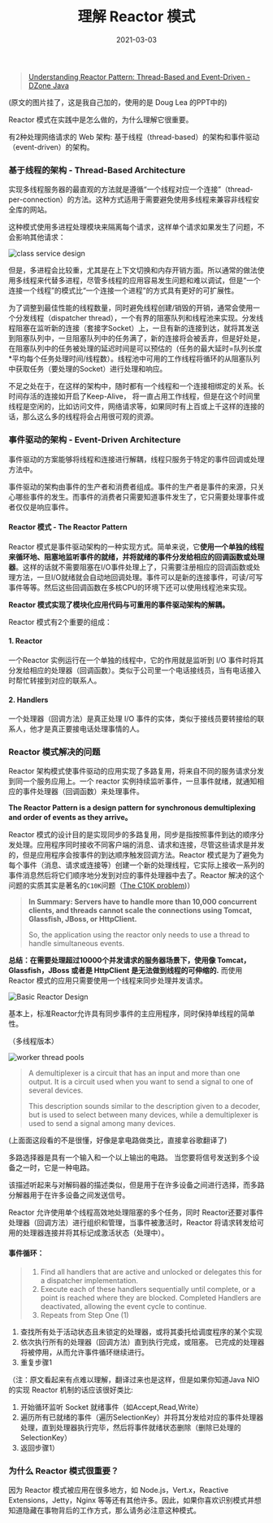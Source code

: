 ﻿---
title: 理解 Reactor 模式
date: 2021-03-03
category:
  - 编程技术
tag:
  - REVIEW
  - Design
--- 

> [Understanding Reactor Pattern: Thread-Based and Event-Driven - DZone Java](https://dzone.com/articles/understanding-reactor-pattern-thread-based-and-eve)

(原文的图片挂了，这是我自己加的，使用的是 Doug Lea 的PPT中的)

Reactor 模式在实践中是怎么做的，为什么理解它很重要。

有2种处理网络请求的 Web 架构: 基于线程（thread-based）的架构和事件驱动（event-driven）的架构。

### 基于线程的架构 - Thread-Based Architecture

实现多线程服务器的最直观的方法就是遵循“一个线程对应一个连接”（thread-per-connection）的方法。这种方式适用于需要避免使用多线程来兼容非线程安全库的网站。

这种模式使用多进程处理模块来隔离每个请求，这样单个请求如果发生了问题，不会影响其他请求：

![class service design](https://img-blog.csdnimg.cn/img_convert/90969c5bc197fedf4a25123bb1728120.png)

但是，多进程会比较重，尤其是在上下文切换和内存开销方面。所以通常的做法使用多线程来代替多进程，尽管多线程的应用容易发生问题和难以调试，但是“一个连接一个线程”的模式比“一个连接一个进程”的方式具有更好的可扩展性。

为了调整到最佳性能的线程数量，同时避免线程创建/销毁的开销，通常会使用一个分发线程（dispatcher thread），一个有界的阻塞队列和线程池来实现。分发线程阻塞在监听新的连接（套接字Socket）上，一旦有新的连接到达，就将其发送到阻塞队列中，一旦阻塞队列中的任务满了，新的连接将会被丢弃，但是好处是，在阻塞队列中的任务被处理的延迟时间是可以预估的（任务的最大延时=队列长度*平均每个任务处理时间/线程数）。线程池中可用的工作线程将循环的从阻塞队列中获取任务（要处理的Socket）进行处理和响应。

不足之处在于，在这样的架构中，随时都有一个线程和一个连接相绑定的关系。长时间存活的连接如开启了Keep-Alive， 将一直占用工作线程，但是在这个时间里线程是空闲的，比如访问文件，网络请求等，如果同时有上百或上千这样的连接的话，那么这么多的线程将会占用很可观的资源。

### 事件驱动的架构 - Event-Driven Architecture

事件驱动的方案能够将线程和连接进行解耦，线程只服务于特定的事件回调或处理方法中。

事件驱动的架构由事件的生产者和消费者组成。事件的生产者是事件的来源，只关心哪些事件的发生。而事件的消费者只需要知道事件发生了，它只需要处理事件或者仅仅是响应事件。

#### Reactor 模式 - The Reactor Pattern

Reactor 模式是事件驱动架构的一种实现方式。简单来说，它**使用一个单独的线程来循环地、阻塞地监听事件的就绪，并将就绪的事件分发给相应的回调函数或处理器**。这样的话就不需要阻塞在I/O事件处理上了，只需要注册相应的回调函数或处理方法，一旦I/O就绪就会自动地回调处理。事件可以是新的连接事件，可读/可写事件等等。然后这些回调函数在多核CPU的环境下还可以使用线程池来实现。

**Reactor 模式实现了模块化应用代码与可重用的事件驱动架构的解耦。**

Reactor 模式有2个重要的组成：

#### 1. Reactor

一个Reactor 实例运行在一个单独的线程中，它的作用就是监听到 I/O 事件时将其分发给相应的处理器（回调函数）。类似于公司里一个电话接线员，当有电话接入时帮忙转接到对应的联系人。

#### 2. Handlers

一个处理器（回调方法）是真正处理 I/O 事件的实体，类似于接线员要转接给的联系人，他才是真正要接电话处理事情的人。

### Reactor 模式解决的问题

Reactor 架构模式使事件驱动的应用实现了多路复用，将来自不同的服务请求分发到同一个服务应用上。一个 reactor 实例持续监听事件，一旦事件就绪，就通知相应的事件处理器（回调函数）来处理事件。

**The Reactor Pattern is a design pattern for synchronous demultiplexing and order of events as they arrive。**

Reactor 模式的设计目的是实现同步的多路复用，同步是指按照事件到达的顺序分发处理。应用程序同时接收不同客户端的消息、请求和连接，尽管这些请求是并发的，但是应用程序会按事件的到达顺序触发回调方法。Reactor 模式是为了避免为每个事件（消息、请求或连接等）创建一个新的处理线程，它实际上接收一系列的事件消息然后将它们顺序地分发到对应的事件处理器中去了。Reactor 解决的这个问题的实质其实是著名的`C10K`问题（[The C10K problem](http://www.kegel.com/c10k.html))）

>**In Summary: Servers have to handle more than 10,000 concurrent clients, and threads cannot scale the connections using Tomcat, Glassfish, JBoss, or HttpClient.**
>
>So, the application using the reactor only needs to use a thread to handle simultaneous events.

**总结：在需要处理超过10000个并发请求的服务器场景下，使用像 Tomcat，Glassfish，JBoss 或者是 HttpClient 是无法做到线程的可伸缩的.** 而使用 Reactor 模式的应用只需要使用一个线程来同步处理并发请求。

![Basic Reactor Design](https://img-blog.csdnimg.cn/img_convert/8cfce83b1f54120381eb6f35d476a732.png)

基本上，标准Reactor允许具有同步事件的主应用程序，同时保持单线程的简单性。

（多线程版本）

![worker thread pools](https://img-blog.csdnimg.cn/img_convert/fa0ba44d876e9c79d1efa1a1d7092900.png)

> A demultiplexer is a circuit that has an input and more than one output. It is a circuit used when you want to send a signal to one of several devices.
>
> This description sounds similar to the description given to a decoder, but is used to select between many devices, while a demultiplexer is used to send a signal among many devices.

(上面面这段看的不是很懂，好像是拿电路做类比，直接拿谷歌翻译了)

多路选择器是具有一个输入和一个以上输出的电路。 当您要将信号发送到多个设备之一时，它是一种电路。

该描述听起来与对解码器的描述类似，但是用于在许多设备之间进行选择，而多路分解器用于在许多设备之间发送信号。

Reactor 允许使用单个线程高效地处理阻塞的多个任务，同时 Reactor还要对事件处理器（回调方法）进行组织和管理，当事件被激活时，Reactor 将请求转发给可用的处理器连接并将其标记成激活状态（处理中）。

#### 事件循环：

> 1. Find all handlers that are active and unlocked or delegates this for a dispatcher implementation.
> 2. Execute each of these handlers sequentially until complete, or a point is reached where they are blocked. Completed Handlers are deactivated, allowing the event cycle to continue.
> 3. Repeats from Step One (1)

1. 查找所有处于活动状态且未锁定的处理器，或将其委托给调度程序的某个实现
2. 依次执行所有的处理器（回调方法）直到执行完成，或阻塞。 已完成的处理器将被停用，从而允许事件循环继续进行。
3. 重复步骤1

（注：原文看起来有点难以理解，翻译过来也是这样，但是如果你知道Java NIO 的实现 Reactor 机制的话应该很好类比:

1. 开始循环监听 Socket 就绪事件（如Accept,Read,Write）
2. 遍历所有已就绪的事件（遍历SelectionKey）并将其分发给对应的事件处理器处理，直到处理器执行完毕，然后将事件就绪状态删除（删除已处理的SelectionKey）
3. 返回步骤1）

### 为什么 Reactor 模式很重要？

因为 Reactor 模式被应用在很多地方，如 Node.js，Vert.x，Reactive Extensions，Jetty，Nginx 等等还有其他许多。因此，如果你喜欢识别模式并想知道隐藏在事物背后的工作方式，那么请务必注意这种模式。

